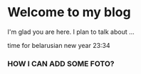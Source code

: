# Welcome to my blog

I'm glad you are here. I plan to talk about ...

time for belarusian new year 23:34
### HOW I CAN ADD SOME FOTO?

